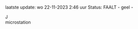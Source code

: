 laatste update: 
wo 22-11-2023  2:46   uur 
Status: FAALT - geel - 
<div class="service R">J</div><div class="service Y">microstation</div>